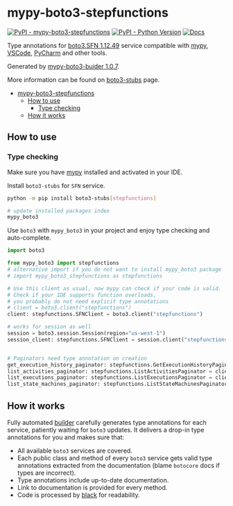 # mypy-boto3-stepfunctions

[![PyPI - mypy-boto3-stepfunctions](https://img.shields.io/pypi/v/mypy-boto3-stepfunctions.svg?color=blue)](https://pypi.org/project/mypy-boto3-stepfunctions)
[![PyPI - Python Version](https://img.shields.io/pypi/pyversions/mypy-boto3-stepfunctions.svg?color=blue)](https://pypi.org/project/mypy-boto3-stepfunctions)
[![Docs](https://img.shields.io/readthedocs/mypy-boto3-builder.svg?color=blue)](https://mypy-boto3-builder.readthedocs.io/)

Type annotations for
[boto3.SFN 1.12.49](https://boto3.amazonaws.com/v1/documentation/api/1.12.49/reference/services/stepfunctions.html#SFN) service
compatible with [mypy](https://github.com/python/mypy), [VSCode](https://code.visualstudio.com/),
[PyCharm](https://www.jetbrains.com/pycharm/) and other tools.

Generated by [mypy-boto3-buider 1.0.7](https://github.com/vemel/mypy_boto3_builder).

More information can be found on [boto3-stubs](https://pypi.org/project/boto3-stubs/) page.

- [mypy-boto3-stepfunctions](#mypy-boto3-stepfunctions)
  - [How to use](#how-to-use)
    - [Type checking](#type-checking)
  - [How it works](#how-it-works)

## How to use

### Type checking

Make sure you have [mypy](https://github.com/python/mypy) installed and activated in your IDE.

Install `boto3-stubs` for `SFN` service.

```bash
python -m pip install boto3-stubs[stepfunctions]

# update installed packages index
mypy_boto3
```

Use `boto3` with `mypy_boto3` in your project and enjoy type checking and auto-complete.

```python
import boto3

from mypy_boto3 import stepfunctions
# alternative import if you do not want to install mypy_boto3 package
# import mypy_boto3_stepfunctions as stepfunctions

# Use this client as usual, now mypy can check if your code is valid.
# Check if your IDE supports function overloads,
# you probably do not need explicit type annotations
# client = boto3.client("stepfunctions")
client: stepfunctions.SFNClient = boto3.client("stepfunctions")

# works for session as well
session = boto3.session.Session(region="us-west-1")
session_client: stepfunctions.SFNClient = session.client("stepfunctions")


# Paginators need type annotation on creation
get_execution_history_paginator: stepfunctions.GetExecutionHistoryPaginator = client.get_paginator("get_execution_history")
list_activities_paginator: stepfunctions.ListActivitiesPaginator = client.get_paginator("list_activities")
list_executions_paginator: stepfunctions.ListExecutionsPaginator = client.get_paginator("list_executions")
list_state_machines_paginator: stepfunctions.ListStateMachinesPaginator = client.get_paginator("list_state_machines")
```

## How it works

Fully automated [builder](https://github.com/vemel/mypy_boto3_builder) carefully generates
type annotations for each service, patiently waiting for `boto3` updates. It delivers
a drop-in type annotations for you and makes sure that:

- All available `boto3` services are covered.
- Each public class and method of every `boto3` service gets valid type annotations
  extracted from the documentation (blame `botocore` docs if types are incorrect).
- Type annotations include up-to-date documentation.
- Link to documentation is provided for every method.
- Code is processed by [black](https://github.com/psf/black) for readability.